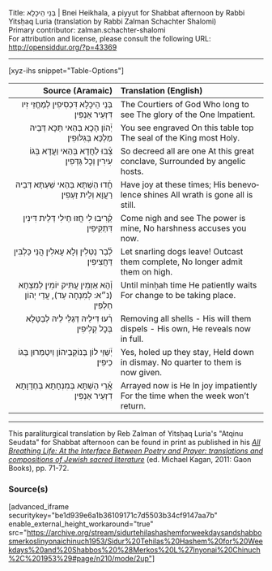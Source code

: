 <html>
<head></head>
<body>
Title: בְּנֵי הֵיכָלָא | Bnei Heikhala, a piyyut for Shabbat afternoon by Rabbi Yitsḥaq Luria (translation by Rabbi Zalman Schachter Shalomi)<br />
Primary contributor: zalman.schachter-shalomi<br />
For attribution and license, please consult the following URL: <a href="http://opensiddur.org/?p=43369">http://opensiddur.org/?p=43369</a>
<p />
<hr />

[xyz-ihs snippet="Table-Options"]<table style="margin-left: auto; margin-right: auto;" class="draggable">
<thead><tr><th id="x" style="text-align: right;">Source (Aramaic)</th><th style="text-align: left;">Translation (English)</th></tr></thead>
<tbody>
<tr><td style="vertical-align:top;">
<div class="liturgy" lang="he" style="text-align: right;">
בְּנֵי הֵיכָלָא 
דִּכְסִיפִין	
לְמֶחֱזֵי זִיו דִּזְעֵיר אַנְפִּין׃
</div></td>

<td style="vertical-align:top;">
<div class="english" lang="en" style="text-align: left;">
The Courtiers of God 
Who long to see 
The glory of the One Impatient.
</div></td></tr>


<tr><td style="vertical-align:top;">
<div class="liturgy" lang="he" style="text-align: right;">
יְ֒הוֹן הָכָא 
בְּהַאי תַּכָּא
דְּבֵיהּ מַלְכָּא בְּגִלּוּפִין׃
</div></td>

<td style="vertical-align:top;">
<div class="english" lang="en" style="text-align: left;">
You see engraved 
On this table top 
The seal of the King most Holy.
</div></td></tr>


<tr><td style="vertical-align:top;">
<div class="liturgy" lang="he" style="text-align: right;">
צְ֒בוּ לַחֲדָא 
בְּהַאי וַעֲדָא	
בְּגוֹ עִירִין וְכׇל גַּדְּפִין׃
</div></td>

<td style="vertical-align:top;">
<div class="english" lang="en" style="text-align: left;">
So decreed all are one 
At this great conclave, 
Surrounded by angelic hosts.
</div></td></tr>


<tr><td style="vertical-align:top;">
<div class="liturgy" lang="he" style="text-align: right;">
חֲ֒דוּ הַשְׁתָּא 
בְּהַאי שַׁעְתָּא
דְּבֵיהּ רַעֲוָא וְלֵית זַעְפִין׃
</div></td>

<td style="vertical-align:top;">
<div class="english" lang="en" style="text-align: left;">
Have joy at these times;
His benevolence shines 
All wrath is gone all is still.
</div></td></tr>


<tr><td style="vertical-align:top;">
<div class="liturgy" lang="he" style="text-align: right;">
קְ֒רִיבוּ לִי 
חֲזוּ חֵילִי
דְּלֵית דִּינִין דִּתְקִיפִין׃
</div></td>

<td style="vertical-align:top;">
<div class="english" lang="en" style="text-align: left;">
Come nigh and see 
The power is mine,
No harshness accuses you now.
</div></td></tr>


<tr><td style="vertical-align:top;">
<div class="liturgy" lang="he" style="text-align: right;">
לְ֒בַר נַטְּלִין 
וְלָא עָאלִין
הֲנֵּי כַּלְבִּין דַּחֲצִיפִין׃
</div></td>

<td style="vertical-align:top;">
<div class="english" lang="en" style="text-align: left;">
Let snarling dogs leave! 
Outcast them complete,
No longer admit them on high.
</div></td></tr>


<tr><td style="vertical-align:top;">
<div class="liturgy" lang="he" style="text-align: right;">
וְ֒הָא אַזְמִין 
עֲתִּיק יוֹמִין
לְמִצְחָא‏ (<span class="instruction">נ״א:</span> לְמִנְחָה עַד),  עֲדֵי יְהוֹן חַלְפִין׃
</div></td>

<td style="vertical-align:top;">
<div class="english" lang="en" style="text-align: left;">
Until minḥah time 
He patiently waits 
For change to be taking place.
</div></td></tr>


<tr><td style="vertical-align:top;">
<div class="liturgy" lang="he" style="text-align: right;">
רְ֒עוּ דִּילֵיהּ 
דְּגַלֵּי לֵיהּ
לְבַטָּלָא בְּכׇל קְלִיפִין׃
</div></td>

<td style="vertical-align:top;">
<div class="english" lang="en" style="text-align: left;">
Removing all shells -
His will them dispels -
His own, He reveals now in full.
</div></td></tr>


<tr><td style="vertical-align:top;">
<div class="liturgy" lang="he" style="text-align: right;">
יְ֒שַׁוֵּי לוֹן 
בְּנוֹקְבֵיהוֹן
וְיִטַמְּרוּן בְּגוֹ כֵיפִין׃
</div></td>

<td style="vertical-align:top;">
<div class="english" lang="en" style="text-align: left;">
Yes, holed up they stay,
Held down in dismay.
No quarter to them is now given.
</div></td></tr>


<tr><td style="vertical-align:top;">
<div class="liturgy" lang="he" style="text-align: right;">
אֲ֒רֵי הַשְׁתָּא 
בְּמִנְחָתָא
בְּחֶדָוָתָא דִזְעֵיר אַנְפִּין׃
</div></td>

<td style="vertical-align:top;">
<div class="english" lang="en" style="text-align: left;">
Arrayed now is He 
In joy impatiently
For the time when the week won’t return.
</div></td></tr>
</tbody></table>

<hr />

This paraliturgical translation by Reb Zalman of Yitsḥaq Luria's "Atqinu Seudata" for Shabbat afternoon can be found in print as published in his <em><a href="https://gaonbooks.com/AllBreathingLife.html">All Breathing Life: At the Interface Between Poetry and Prayer: translations and compositions of Jewish sacred literature</a></em> (ed. Michael Kagan, 2011: Gaon Books), pp. 71-72. 

<h3>Source(s)</h3>

[advanced_iframe securitykey="be1d939e6a1b36109171c7d5503b34cf9147aa7b" enable_external_height_workaround="true" src="https://archive.org/stream/sidurtehilashashemforweekdaysandshabbosmerkoslinyonaichinuch1953/Sidur%20Tehilas%20Hashem%20for%20Weekdays%20and%20Shabbos%20%28Merkos%20L%27Inyonai%20Chinuch%2C%201953%29#page/n210/mode/2up"]

&nbsp;


</body>
</html>
